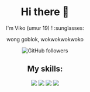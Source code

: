 <h1 align='center'> Hi there 👋 </h1>

<p align='center'>  I'm Viko (umur 19) ! :sunglasses: </p>

<p align='center'>wong goblok, wokwokwokwoko</p>
<P align='center'><img alt="GitHub followers" src="https://img.shields.io/github/followers/vikodk67?style=for-the-badge"></img></p>
<h2 align='center'> My skills: </h1>
   
<p align="center">
   <img src="https://img.shields.io/badge/JavaScript-323330?style=for-the-badge&logo=javascript&logoColor=F7DF1E"></img>
   <img src="https://img.shields.io/badge/Python-FFD43B?style=for-the-badge&logo=python&logoColor=blue"></img>
   <img src="https://img.shields.io/badge/HTML5-E34F26?style=for-the-badge&logo=html5&logoColor=white"></img>
   <img src="https://img.shields.io/badge/CSS-1572B6?style=for-the-badge&logo=css3&logoColor=white"></img>
</p>
